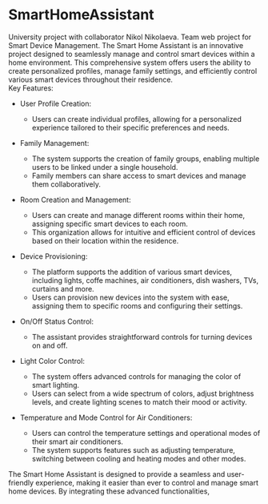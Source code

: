 # SmartHomeAssistant

University project with collaborator Nikol Nikolaeva. Team web project for Smart Device Management. The Smart Home Assistant is an innovative project designed to seamlessly manage and control smart devices within a home environment. This comprehensive system offers users the ability to create personalized profiles, manage family settings, and efficiently control various smart devices throughout their residence.    
Key Features:
* User Profile Creation:

  - Users can create individual profiles, allowing for a personalized experience tailored to their specific preferences and needs.

* Family Management:

  - The system supports the creation of family groups, enabling multiple users to be linked under a single household.
  - Family members can share access to smart devices and manage them collaboratively.

* Room Creation and Management:

  - Users can create and manage different rooms within their home, assigning specific smart devices to each room.
  - This organization allows for intuitive and efficient control of devices based on their location within the residence.

* Device Provisioning:

  - The platform supports the addition of various smart devices, including lights, coffe machines, air conditioners, dish washers, TVs, curtains and more.
  - Users can provision new devices into the system with ease, assigning them to specific rooms and configuring their settings.
* On/Off Status Control:

  - The assistant provides straightforward controls for turning devices on and off.
* Light Color Control:

  - The system offers advanced controls for managing the color of smart lighting.
  - Users can select from a wide spectrum of colors, adjust brightness levels, and create lighting scenes to match their mood or activity.
* Temperature and Mode Control for Air Conditioners:

  - Users can control the temperature settings and operational modes of their smart air conditioners.
  - The system supports features such as adjusting temperature, switching between cooling and heating modes аnd other modes.

The Smart Home Assistant is designed to provide a seamless and user-friendly experience, making it easier than ever to control and manage smart home devices. By integrating these advanced functionalities,
